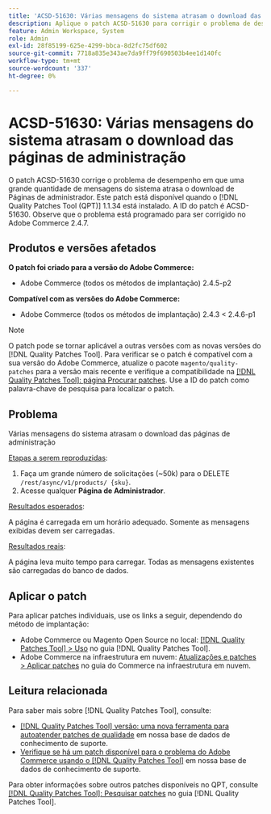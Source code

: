 ```yaml
---
title: 'ACSD-51630: Várias mensagens do sistema atrasam o download das páginas de administração'
description: Aplique o patch ACSD-51630 para corrigir o problema de desempenho do Adobe Commerce em que uma grande quantidade de mensagens do sistema atrasa o download de Páginas de Administração.
feature: Admin Workspace, System
role: Admin
exl-id: 28f85199-625e-4299-bbca-8d2fc75df602
source-git-commit: 7718a835e343ae7da9ff79f690503b4ee1d140fc
workflow-type: tm+mt
source-wordcount: '337'
ht-degree: 0%

---
```


# ACSD-51630: Várias mensagens do sistema atrasam o download das páginas de administração

O patch ACSD-51630 corrige o problema de desempenho em que uma grande quantidade de mensagens do sistema atrasa o download de Páginas de administrador. Este patch está disponível quando o [!DNL Quality Patches Tool (QPT)] 1.1.34 está instalado. A ID do patch é ACSD-51630. Observe que o problema está programado para ser corrigido no Adobe Commerce 2.4.7.

## Produtos e versões afetados

**O patch foi criado para a versão do Adobe Commerce:**

* Adobe Commerce (todos os métodos de implantação) 2.4.5-p2

**Compatível com as versões do Adobe Commerce:**

* Adobe Commerce (todos os métodos de implantação) 2.4.3 &lt; 2.4.6-p1

>[!NOTE]
>
>O patch pode se tornar aplicável a outras versões com as novas versões do [!DNL Quality Patches Tool]. Para verificar se o patch é compatível com a sua versão do Adobe Commerce, atualize o pacote `magento/quality-patches` para a versão mais recente e verifique a compatibilidade na [[!DNL Quality Patches Tool]: página Procurar patches](https://experienceleague.adobe.com/tools/commerce-quality-patches/index.html). Use a ID do patch como palavra-chave de pesquisa para localizar o patch.

## Problema

Várias mensagens do sistema atrasam o download das páginas de administração

<u>Etapas a serem reproduzidas</u>:

1. Faça um grande número de solicitações (~50k) para o DELETE `/rest/async/v1/products/ {sku}`.
1. Acesse qualquer **Página de Administrador**.

<u>Resultados esperados</u>:

A página é carregada em um horário adequado. Somente as mensagens exibidas devem ser carregadas.

<u>Resultados reais</u>:

A página leva muito tempo para carregar. Todas as mensagens existentes são carregadas do banco de dados.

## Aplicar o patch

Para aplicar patches individuais, use os links a seguir, dependendo do método de implantação:

* Adobe Commerce ou Magento Open Source no local: [[!DNL Quality Patches Tool] > Uso](https://experienceleague.adobe.com/docs/commerce-operations/tools/quality-patches-tool/usage.html) no guia [!DNL Quality Patches Tool].
* Adobe Commerce na infraestrutura em nuvem: [Atualizações e patches > Aplicar patches](https://experienceleague.adobe.com/docs/commerce-cloud-service/user-guide/develop/upgrade/apply-patches.html) no guia do Commerce na infraestrutura em nuvem.

## Leitura relacionada

Para saber mais sobre [!DNL Quality Patches Tool], consulte:

* [[!DNL Quality Patches Tool] versão: uma nova ferramenta para autoatender patches de qualidade](/help/announcements/adobe-commerce-announcements/magento-quality-patches-released-new-tool-to-self-serve-quality-patches.md) em nossa base de dados de conhecimento de suporte.
* [Verifique se há um patch disponível para o problema do Adobe Commerce usando o [!DNL Quality Patches Tool]](/help/support-tools/patches-available-in-qpt-tool/check-patch-for-magento-issue-with-magento-quality-patches.md) em nossa base de dados de conhecimento de suporte.

Para obter informações sobre outros patches disponíveis no QPT, consulte [[!DNL Quality Patches Tool]: Pesquisar patches](https://experienceleague.adobe.com/tools/commerce-quality-patches/index.html) no guia [!DNL Quality Patches Tool].
